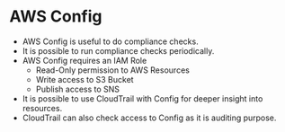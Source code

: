 # AWS Config

- AWS Config is useful to do compliance checks. 
- It is possible to run compliance checks periodically. 
- AWS Config requires an IAM Role 
   - Read-Only permission to AWS Resources
   - Write access to S3 Bucket 
   - Publish access to SNS
- It is possible to use CloudTrail with Config for deeper insight into resources. 
- CloudTrail can also check access to Config as it is auditing purpose. 
